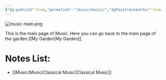 ```yaml
---
{"dg-publish":true,"permalink":"/music/music/","dgPassFrontmatter":true}
---
```


![music main.png](/img/user/Pictures%20and%20Photos/Pics/music%20main.png)

This is the main page of Music.
Here you can go back to the main page of the garden [[My Garden\|My Garden]].

# Notes List:
- [[Music/Music/Classical Music\|Classical Music]] 